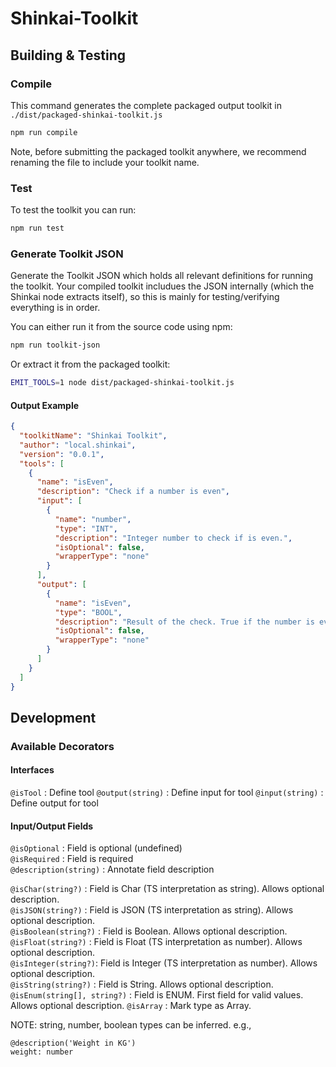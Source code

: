 # Shinkai-Toolkit

## Building & Testing

### Compile

This command generates the complete packaged output toolkit in `./dist/packaged-shinkai-toolkit.js`

```bash
npm run compile
```

Note, before submitting the packaged toolkit anywhere, we recommend renaming the file to include your toolkit name.

### Test

To test the toolkit you can run:

```bash
npm run test
```

### Generate Toolkit JSON

Generate the Toolkit JSON which holds all relevant definitions for running the toolkit. Your compiled toolkit includues the JSON internally (which the Shinkai node extracts itself), so this is mainly for testing/verifying everything is in order.

You can either run it from the source code using npm:

```bash
npm run toolkit-json
```

Or extract it from the packaged toolkit:

```bash
EMIT_TOOLS=1 node dist/packaged-shinkai-toolkit.js
```

#### Output Example

```json
{
  "toolkitName": "Shinkai Toolkit",
  "author": "local.shinkai",
  "version": "0.0.1",
  "tools": [
    {
      "name": "isEven",
      "description": "Check if a number is even",
      "input": [
        {
          "name": "number",
          "type": "INT",
          "description": "Integer number to check if is even.",
          "isOptional": false,
          "wrapperType": "none"
        }
      ],
      "output": [
        {
          "name": "isEven",
          "type": "BOOL",
          "description": "Result of the check. True if the number is even.",
          "isOptional": false,
          "wrapperType": "none"
        }
      ]
    }
  ]
}
```

## Development

### Available Decorators

#### Interfaces

`@isTool` : Define tool
`@output(string)` : Define input for tool
`@input(string)` : Define output for tool

#### Input/Output Fields

`@isOptional` : Field is optional (undefined)  
 `@isRequired` : Field is required  
 `@description(string)` : Annotate field description

`@isChar(string?)` : Field is Char (TS interpretation as string). Allows optional description.  
 `@isJSON(string?)` : Field is JSON (TS interpretation as string). Allows optional description.  
 `@isBoolean(string?)` : Field is Boolean. Allows optional description.  
 `@isFloat(string?)` : Field is Float (TS interpretation as number). Allows optional description.  
 `@isInteger(string?)`: Field is Integer (TS interpretation as number). Allows optional description.  
 `@isString(string?)` : Field is String. Allows optional description.  
 `@isEnum(string[], string?)` : Field is ENUM. First field for valid values. Allows optional description.
`@isArray` : Mark type as Array.

NOTE: string, number, boolean types can be inferred. e.g.,

```
@description('Weight in KG')
weight: number
```
